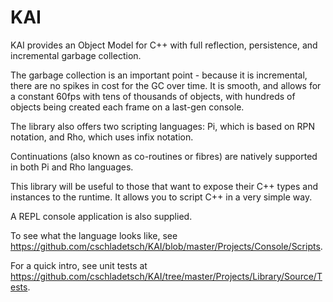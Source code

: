 KAI
===

KAI provides an Object Model for C++ with full reflection, persistence, and incremental garbage collection.

The garbage collection is an important point - because it is incremental, there are no spikes in cost for the GC over time. It is smooth, and allows for a constant 60fps with tens of thousands of objects, with hundreds of objects being created each frame on a last-gen console.

The library also offers two scripting languages: Pi, which is based on RPN notation, and Rho, which uses infix notation.

Continuations (also known as co-routines or fibres) are natively supported in both Pi and Rho languages.

This library will be useful to those that want to expose their C++ types and instances to the runtime. It allows you to script C++ in a very simple way.

A REPL console application is also supplied.

To see what the language looks like, see https://github.com/cschladetsch/KAI/blob/master/Projects/Console/Scripts.

For a quick intro, see unit tests at https://github.com/cschladetsch/KAI/tree/master/Projects/Library/Source/Tests.

